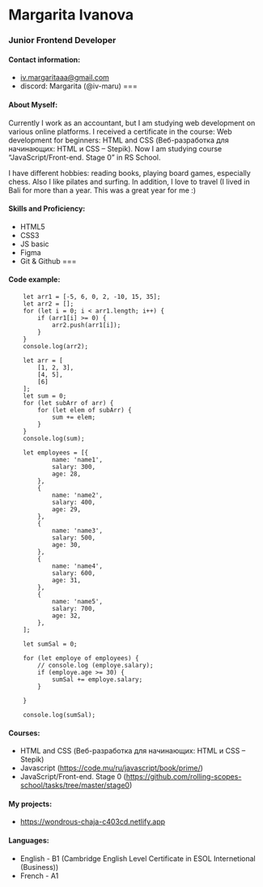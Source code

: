 # Margarita Ivanova
### Junior Frontend Developer
#### Contact information: 
* iv.margaritaaa@gmail.com 
* discord: Margarita (@iv-maru)
===
#### **About Myself**: 
Currently I work as an accountant, but I am studying web development on various online platforms. I received a certificate in the course: Web development for beginners: HTML and CSS (Веб-разработка для начинающих: HTML и CSS – Stepik). Now I am studying course “JavaScript/Front-end. Stage 0” in RS School. 

I have different hobbies: reading books, playing board games, especially chess. Also I like pilates and surfing. In addition, I love to travel (I lived in Bali for more than a year. This was a great year for me :)
#### **Skills and Proficiency**:
* HTML5
* CSS3
* JS basic
* Figma
* Git & Github
===
#### **Code example**:
```
    let arr1 = [-5, 6, 0, 2, -10, 15, 35];
	let arr2 = [];
	for (let i = 0; i < arr1.length; i++) {
		if (arr1[i] >= 0) {
			arr2.push(arr1[i]);
		}
	}
	console.log(arr2);
```
```
    let arr = [
		[1, 2, 3],
		[4, 5],
		[6]
	];
	let sum = 0;
	for (let subArr of arr) {
		for (let elem of subArr) {
			sum += elem;
		}
	}
	console.log(sum);
```
```
    let employees = [{
			name: 'name1',
			salary: 300,
			age: 28,
		},
		{
			name: 'name2',
			salary: 400,
			age: 29,
		},
		{
			name: 'name3',
			salary: 500,
			age: 30,
		},
		{
			name: 'name4',
			salary: 600,
			age: 31,
		},
		{
			name: 'name5',
			salary: 700,
			age: 32,
		},
	];

	let sumSal = 0;

	for (let employe of employees) {
		// console.log (employe.salary);
		if (employe.age >= 30) {
			sumSal += employe.salary;
		}

	}

	console.log(sumSal);
```

#### **Courses**:
* HTML and CSS (Веб-разработка для начинающих: HTML и CSS – Stepik)
* Javascript (https://code.mu/ru/javascript/book/prime/)
* JavaScript/Front-end. Stage 0 (https://github.com/rolling-scopes-school/tasks/tree/master/stage0)
#### **My projects**:
* https://wondrous-chaja-c403cd.netlify.app
#### **Languages**:
* English - B1 (Cambridge English Level Certificate in ESOL Internetional (Business))
* French - A1


